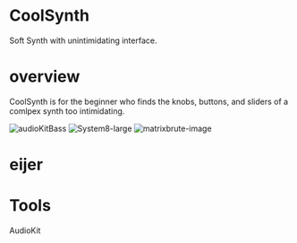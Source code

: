 # CoolSynth
Soft Synth with unintimidating interface.


# overview
CoolSynth is for the beginner who finds the knobs, buttons, and sliders of a comlpex synth too intimidating.  


![audioKitBass](https://user-images.githubusercontent.com/43770785/54160508-1d263500-4426-11e9-95df-c209b7ce4a3e.jpg)
![System8-large](https://user-images.githubusercontent.com/43770785/54160498-17c8ea80-4426-11e9-804a-d348b2de1f7a.jpg)
![matrixbrute-image](https://user-images.githubusercontent.com/43770785/54160503-1ac3db00-4426-11e9-9f4b-d54175dfddd8.png)



# eijer

# Tools
AudioKit




